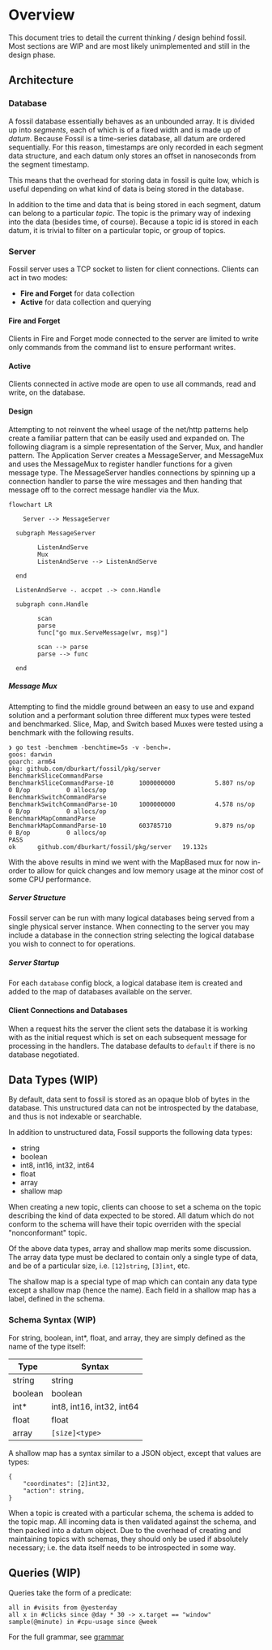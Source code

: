 # Overview

This document tries to detail the current thinking / design behind fossil. Most sections are WIP and are most likely
unimplemented and still in the design phase.

## Architecture

### Database

A fossil database essentially behaves as an unbounded array. It is divided up into *segments*, each of which is of a 
fixed width and is made up of *datum*. Because Fossil is a time-series database, all datum are ordered sequentially. 
For this reason, timestamps are only recorded in each segment data structure, and each datum only stores an offset in 
nanoseconds from the segment timestamp.

This means that the overhead for storing data in fossil is quite low, which is useful depending on what kind of data is 
being stored in the database.

In addition to the time and data that is being stored in each segment, datum can belong to a particular *topic*. The 
topic is the primary way of indexing into the data (besides time, of course). Because a topic id is stored in each 
datum, it is trivial to filter on a particular topic, or group of topics.

### Server

Fossil server uses a TCP socket to listen for client connections. Clients can act in two modes: 
- **Fire and Forget** for data collection
- **Active** for data collection and querying

#### Fire and Forget
Clients in Fire and Forget mode connected to the server are limited to write only commands from the command list to ensure performant writes.

#### Active
Clients connected in active mode are open to use all commands, read and write, on the database.

#### Design

Attempting to not reinvent the wheel usage of the net/http patterns help create a familiar pattern that can be easily used and expanded on. The following diagram is a simple representation of the Server, Mux, and handler pattern. The Application Server creates a MessageServer, and MessageMux and uses the MessageMux to register handler functions for a given message type. The MessageServer handles connections by spinning up a connection handler to parse the wire messages and then handing that message off to the correct message handler via the Mux.

```mermaid
flowchart LR

	Server --> MessageServer

  subgraph MessageServer
  
		ListenAndServe
		Mux
		ListenAndServe --> ListenAndServe

  end

  ListenAndServe -. accpet .-> conn.Handle

  subgraph conn.Handle

		scan
		parse
		func["go mux.ServeMessage(wr, msg)"]

		scan --> parse
		parse --> func

  end
```

##### Message Mux
Attempting to find the middle ground between an easy to use and expand solution and a performant solution three different mux types were tested and benchmarked. Slice, Map, and Switch based Muxes were tested using a benchmark with the following results.

```shell
❯ go test -benchmem -benchtime=5s -v -bench=.
goos: darwin
goarch: arm64
pkg: github.com/dburkart/fossil/pkg/server
BenchmarkSliceCommandParse
BenchmarkSliceCommandParse-10     	1000000000	         5.807 ns/op	       0 B/op	       0 allocs/op
BenchmarkSwitchCommandParse
BenchmarkSwitchCommandParse-10    	1000000000	         4.578 ns/op	       0 B/op	       0 allocs/op
BenchmarkMapCommandParse
BenchmarkMapCommandParse-10       	603785710	         9.879 ns/op	       0 B/op	       0 allocs/op
PASS
ok  	github.com/dburkart/fossil/pkg/server	19.132s
```

With the above results in mind we went with the MapBased mux for now in-order to allow for quick changes and low memory usage at the minor cost of some CPU performance.

##### Server Structure
Fossil server can be run with many logical databases being served from a single physical server instance. When connecting to the server you may include a database in the connection string selecting the logical database you wish to connect to for operations.

##### Server Startup
For each `database` config block, a logical database item is created and added to the map of databases available on the server. 

#### Client Connections and Databases
When a request hits the server the client sets the database it is working with as the initial request which is set on each subsequent message for processing in the handlers. The database defaults to `default` if there is no database negotiated.

## Data Types (WIP)

By default, data sent to fossil is stored as an opaque blob of bytes in the database. This unstructured data can not 
be introspected by the database, and thus is not indexable or searchable.

In addition to unstructured data, Fossil supports the following data types:

* string
* boolean
* int8, int16, int32, int64
* float
* array
* shallow map

When creating a new topic, clients can choose to set a schema on the topic describing the kind of data expected to be 
stored. All datum which do not conform to the schema will have their topic overriden with the special "nonconformant" 
topic.

Of the above data types, array and shallow map merits some discussion. The array data type must be declared to contain 
only a single type of data, and be of a particular size, i.e. `[12]string`, `[3]int`, etc.

The shallow map is a special type of map which can contain any data type except a shallow map (hence the name).  Each 
field in a shallow map has a label, defined in the schema.

### Schema Syntax (WIP)

For string, boolean, int*, float, and array, they are simply defined as the name of the type itself:

| Type    | Syntax                    |
| ------- | ------------------------- |
| string  | string                    |
| boolean | boolean                   |
| int*    | int8, int16, int32, int64 |
| float   | float                     |
| array   | `[size]<type>`            |

A shallow map has a syntax similar to a JSON object, except that values are types:

```
{
	"coordinates": [2]int32,
	"action": string,
}
```

When a topic is created with a particular schema, the schema is added to the topic map. All incoming data is then 
validated against the schema, and then packed into a datum object. Due to the overhead of creating and maintaining 
topics with schemas, they should only be used if absolutely necessary; i.e. the data itself needs to be introspected 
in some way.

## Queries (WIP)

Queries take the form of a predicate:

```
all in #visits from @yesterday
all x in #clicks since @day * 30 -> x.target == "window"
sample(@minute) in #cpu-usage since @week
```

For the full grammar, see [grammar](./grammar.md)
